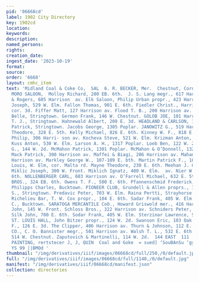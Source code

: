 ```yaml
---
pid: '06668cd'
label: 1902 City Directory
key: 1902cd
location: 
keywords: 
description: 
named_persons: 
rights: 
creation_date: 
ingest_date: '2023-10-19'
format: 
source: 
order: '6668'
layout: cmhc_item
text: 'Midland Coal & Coke Co,  SAL  6. R. BECKER, Mer.  Chestnut, Corner Spruce Street  371     EL
  MORO SALOON,  Molloy Richard, 200 EB. 6th.  J. S. Lang megr., 617 Harrison; Newman
  & Rogers, 605 Harrison  av. Elk Saloon, Philip Urban propr., 423 Harrison av. Fabian
  Joseph, 529 W. Elm. Fallon Thomas, 901 E. 6th. Fiedler Christ., Harrison av., sw.
  cor. 3d. Fiffer Matt, 127 Harrison av. Flood T. B., 200 Harrison av. Gerbag & La
  Belle, Stringtown. Germon Frank, 146 W. Chestnut. GOLOB JOE, 101 Harrison av. Greenan
  T. J., Stringtown. Hahnewald Albert, 208 E. 3d. HEADLAND & CARLSON, 108 B. 3d. Hennessy
  Patrick, Stringtown. Jacobs George, 1305 Poplar. JANOWITZ G., 519 Harrison av. Johnson
  Theodore, 328 E. 5th. Kelly Michael, 826 E. 6th. Kinney W. F., 818 E. 7th. Kleinschmidt
  Philip, 306 Harri- son av. Kocheva Steve, 521 W. Elm. Krizman Anton, Stringtown.
  Kuss Anton, 530 W. Elm. Larson A. H., 1317 Poplar. Loeb Ben, 122 W. 2d. McKay Walter
  G., 144 W. 2d. McMahon Patrick, 1301 Poplar. McMahon & O’Donnell, 1321 Pop- lar.
  Mack Patrick, 300 Harrison av. Maffei & Biagi, 206 Harrison av. Mahan John, 522
  Harrison av. Markley George W., 107-109 E. bth. Martin Patrick F., 188 E. 5th. Matekel
  Louis, W. Elm, cor. Malta rd. Mayne Theodore, 230 E. 6th. Meehan J. C., 134 E. 6th.
  Miklic Joseph, 300 W. Front. Miklich Ignatz, 400 W. Elm.  av. Nier W. S., 124 E.
  6th. NOLLENBERGER CARL, 603 Harrison av. O’Farrell Michael, 632 E. 5th. O’KEEFE
  BROS., 324 EB. 6th. Owens T. F., 500 E. 6th. Pfannenschmid Frederick, Harrison av.
  Philipps Charles, Bucktown. PIONEER CLUB, Grundell & Allen proprs., 118 W. 2d. Pozeinik
  S., Stringtown. Predavic Peter, 703 W. Elm. Raina Pertti, Strayhorse head E. 5th.
  Richelieu Bar, T. W. Cox propr., 104 E. 6th. Sadar Frank, 405 W. Elm. Sammon J.
  C., Bucktown. SARATOGA MERCANTILE CoO., Howard Griswold mer., 416 Harrison av. Savoren
  John, 145 W. Front. Schloss Bros., 322 Harrison av. Schniders Peter, 300 W. 3d.
  Silk John, 700 E. 6th. Sodar Frank, 405 W. Elm. Sterzinar Lawrence, Stringtown.
  ST. LOUIS HALL, John Bitzer propr., 124 W. 2d. Swanson Eric, 103 Oak. Tabbert C.
  F., 126 E. 3d. The Clipper, 406 Harrison av. Thurn & Johnson, 112 E. 3d. TOPIC MERCANTILE
  CO., C. O. Bannister megr., 501 Harrison av. Walsh T. L., 532 E. 6th. Zaitz Frank,
  514 W. Chestnut. Zaputovich & Martinelli, 114 W. 2d.  144 EAST  111  rd.,  HOUSE
  PAINTING, rertstecer J, J, QUIN  Coal and Goke  = sued] ‘SouBAnSu ‘gyeisy [bay 4
  YS 99 ||BMOd '
thumbnail: "/img/derivatives/iiif/images/06668cd/full/250,/0/default.jpg"
full: "/img/derivatives/iiif/images/06668cd/full/1140,/0/default.jpg"
manifest: "/img/derivatives/iiif/06668cd/manifest.json"
collection: directories
---
```

